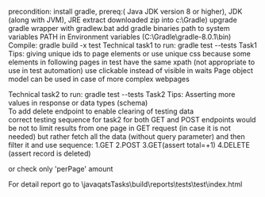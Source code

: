 precondition: install gradle, prereq:( Java JDK version 8 or higher), JDK (along with JVM), JRE
extract downloaded zip into c:\Gradle)
upgrade gradle wrapper with gradlew.bat
add gradle binaries path to system variables PATH in Environment variables (C:\Gradle\gradle-8.0.1\bin)
Compile: gradle build -x test
Technical task1
to run: gradle test --tests Task1
Tips:
    giving unique ids to page elements
    or use unique css because some elements in following pages in test have the same xpath (not appropriate to use in test automation)
    use clickable instead of visible in waits
    Page object model can be used in case of more complex webpages

Technical task2
to run: gradle test --tests Task2
Tips:
    Asserting more values in response or data types (schema)  
    To add delete endpoint to enable clearing of testing data   
correct testing sequence for task2 for both GET and POST endpoints would be not to limit results from one page in GET request (in case it 
is not needed) but rather fetch all the data (without query parameter) and then filter it and use sequence:
1.GET
2.POST
3.GET(assert total=+1)
4.DELETE (assert record is deleted)

or check only 'perPage' amount

For detail report go to \javaqatsTasks\build\reports\tests\test\index.html